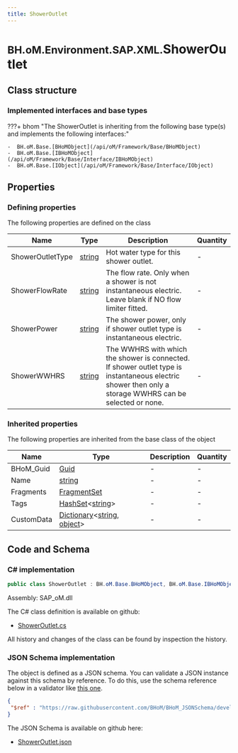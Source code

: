```yaml
---
title: ShowerOutlet
---
```


# <small>BH.oM.Environment.SAP.XML.</small>**ShowerOutlet**



## Class structure

### Implemented interfaces and base types

???+ bhom "The ShowerOutlet is inheriting from the following base type(s) and implements the following interfaces:"

    -  BH.oM.Base.[BHoMObject](/api/oM/Framework/Base/BHoMObject)
    -  BH.oM.Base.[IBHoMObject](/api/oM/Framework/Base/Interface/IBHoMObject)
    -  BH.oM.Base.[IObject](/api/oM/Framework/Base/Interface/IObject)


## Properties



### Defining properties

The following properties are defined on the class

| Name             | Type             | Description      | Quantity         |
|------------------|------------------|------------------|------------------|
| ShowerOutletType | [string](https://learn.microsoft.com/en-us/dotnet/api/System.String?view=netstandard-2.0) | Hot water type for this shower outlet. | - |
| ShowerFlowRate | [string](https://learn.microsoft.com/en-us/dotnet/api/System.String?view=netstandard-2.0) | The flow rate. Only when a shower is not instantaneous electric. Leave blank if NO flow limiter fitted. | - |
| ShowerPower | [string](https://learn.microsoft.com/en-us/dotnet/api/System.String?view=netstandard-2.0) | The shower power, only if shower outlet type is instantaneous electric. | - |
| ShowerWWHRS | [string](https://learn.microsoft.com/en-us/dotnet/api/System.String?view=netstandard-2.0) | The WWHRS with which the shower is connected. If shower outlet type is instantaneous electric shower then only a storage WWHRS can be selected or none. | - |


### Inherited properties
The following properties are inherited from the base class of the object

| Name             | Type             | Description      | Quantity         |
|------------------|------------------|------------------|------------------|
| BHoM_Guid | [Guid](https://learn.microsoft.com/en-us/dotnet/api/System.Guid?view=netstandard-2.0) | - | - |
| Name | [string](https://learn.microsoft.com/en-us/dotnet/api/System.String?view=netstandard-2.0) | - | - |
| Fragments | [FragmentSet](/api/oM/Framework/Base/FragmentSet) | - | - |
| Tags | [HashSet](https://learn.microsoft.com/en-us/dotnet/api/System.Collections.Generic.HashSet-1?view=netstandard-2.0)&lt;[string](https://learn.microsoft.com/en-us/dotnet/api/System.String?view=netstandard-2.0)&gt; | - | - |
| CustomData | [Dictionary](https://learn.microsoft.com/en-us/dotnet/api/System.Collections.Generic.Dictionary-2?view=netstandard-2.0)&lt;[string](https://learn.microsoft.com/en-us/dotnet/api/System.String?view=netstandard-2.0), [object](https://learn.microsoft.com/en-us/dotnet/api/System.Object?view=netstandard-2.0)&gt; | - | - |


## Code and Schema

### C# implementation

``` C# title="C#"
public class ShowerOutlet : BH.oM.Base.BHoMObject, BH.oM.Base.IBHoMObject, BH.oM.Base.IObject
```

Assembly: SAP_oM.dll

The C# class definition is available on github:

- [ShowerOutlet.cs](https://github.com/BHoM/SAP_Toolkit/blob/develop/SAP_oM/XML\ShowerOutlet.cs)

All history and changes of the class can be found by inspection the history.
### JSON Schema implementation

The object is defined as a JSON schema. You can validate a JSON instance against this schema by reference. To do this, use the schema reference below in a validator like [this one](https://www.jsonschemavalidator.net/).

``` json title="JSON Schema"
{
 "$ref" : "https://raw.githubusercontent.com/BHoM/BHoM_JSONSchema/develop/SAP_oM/SAP/XML/ShowerOutlet.json"
}
```

The JSON Schema is available on github here:

- [ShowerOutlet.json](https://github.com/BHoM/BHoM_JSONSchema/blob/develop/SAP_oM/SAP/XML/ShowerOutlet.json)
